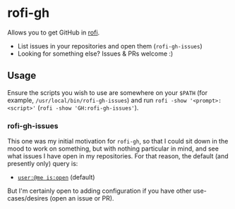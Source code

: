 # rofi-gh

Allows you to get GitHub in [rofi](//github.com/davatorium/rofi).

  - List issues in your repositories and open them (`rofi-gh-issues`)
  - Looking for something else? Issues & PRs welcome :)

## Usage

Ensure the scripts you wish to use are somewhere on your `$PATH` (for example, `/usr/local/bin/rofi-gh-issues`) and run `rofi -show '<prompt>:<script>'` (`rofi -show 'GH:rofi-gh-issues'`).

### rofi-gh-issues

This one was my initial motivation for `rofi-gh`, so that I could sit down in the mood to work on something, but with nothing particular in mind, and see what issues I have open in my repositories. For that reason, the default (and presently only) query is:

  - [`user:@me is:open`](//github.com/issues?q=user%3A%40me+is%3Aopen) (default)

But I'm certainly open to adding configuration if you have other use-cases/desires (open an issue or PR).
